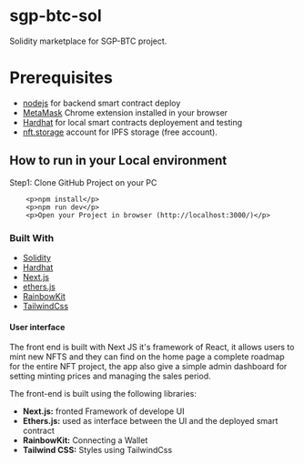 # sgp-btc-sol
Solidity marketplace for SGP-BTC project.



<div id="top"></div>

<!-- Run in Your local environment -->

# Prerequisites

* [nodejs](https://nodejs.org/en/download/) for backend smart contract deploy
* [MetaMask](https://chrome.google.com/webstore/detail/metamask/nkbihfbeogaeaoehlefnkodbefgpgknn) Chrome extension installed in your browser
* [Hardhat](https://hardhat.org/) for local smart contracts deployement and testing
* [nft.storage](https://nft.storage/) account for IPFS storage (free account).

## How to run in your Local environment

<dl>
    <dt>Step1: Clone GitHub Project on your PC</dt>

        <p>npm install</p>
        <p>npm run dev</p>
        <p>Open your Project in browser (http://localhost:3000/)</p>
   
</dl>

### Built With
* [Solidity](https://docs.soliditylang.org/)
* [Hardhat](https://hardhat.org/getting-started/)
* [Next.js](https://nextjs.org/)
* [ethers.js](https://docs.ethers.io/v5/)
* [RainbowKit](https://www.rainbowkit.com//)
* [TailwindCss](https://tailwindcss.com/)

#### User interface

The front end is built with Next JS it's framework of React, it allows users to mint new NFTS and they can find on the home page a complete roadmap for the entire NFT project, the app also give a simple admin dashboard for setting minting prices and managing the sales period.

The front-end is built using the following libraries:
<ul>
<li><b>Next.js:</b> fronted Framework of develope UI</li>
<li><b>Ethers.js:</b> used as interface between the UI and the deployed smart contract</li>
<li><b>RainbowKit:</b> Connecting a Wallet</li>
<li><b>Tailwind CSS:</b> Styles using TailwindCss</li>    
</ul>



